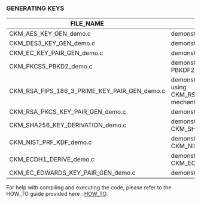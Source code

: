 ### GENERATING KEYS

| FILE_NAME | DESCRIPTION |
| --- | --- |
| CKM_AES_KEY_GEN_demo.c | demonstrates how to generate an AES key. |
| CKM_DES3_KEY_GEN_demo.c | demonstrates how to generate a DES-3 key. |
| CKM_EC_KEY_PAIR_GEN_demo.c | demonstrates how to generate ECDSA keypair. |
| CKM_PKCS5_PBKD2_demo.c | demonstrates how to derive AES key using PBKDF2. |
| CKM_RSA_FIPS_186_3_PRIME_KEY_PAIR_GEN_demo.c | demonstrates how to generate RSA keypair using CKM_RSA_FIPS_186_3_PRIME_KEY_PAIR_GEN mechanism. |
| CKM_RSA_PKCS_KEY_PAIR_GEN_demo.c | demonstrates how to generate RSA keypair. |
| CKM_SHA256_KEY_DERIVATION_demo.c | demonstrates how to derive key using CKM_SHA256_KEY_DERIVATION. |
| CKM_NIST_PRF_KDF_demo.c | demonstrates how to derive key using CKM_NIST_PRF_KDF_Demo |
| CKM_ECDH1_DERIVE_demo.c | demonstrates key exchange using CKM_ECDH1_DERIVE |
| CKM_EC_EDWARDS_KEY_PAIR_GEN_demo.c | demonstrates how to generate EDDSA keypair. |

For help with compiling and executing the code, please refer to the HOW_TO guide provided here : [HOW_TO](/C_Samples/HOW_TO.md).
